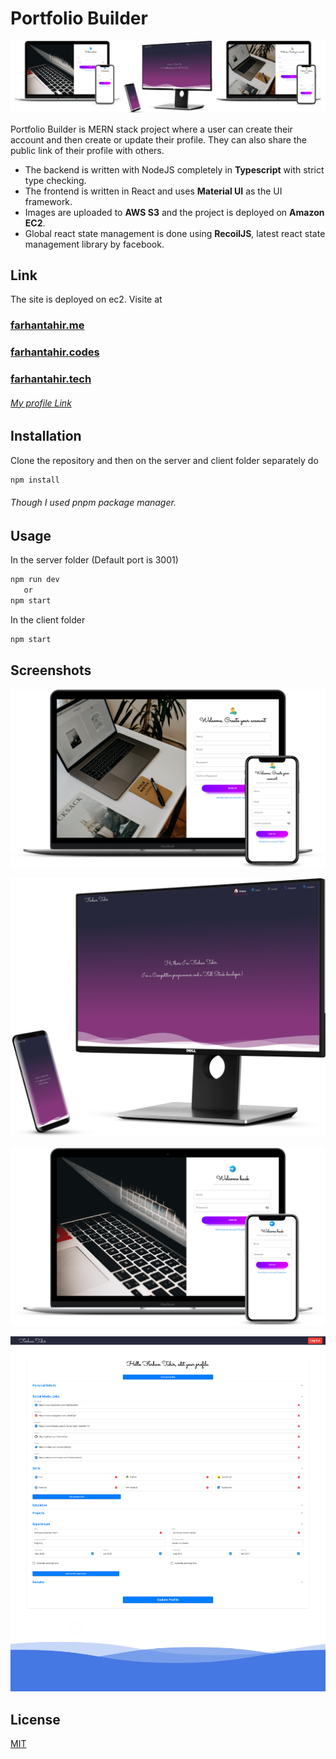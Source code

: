 # Portfolio Builder

![screenshot](https://github.com/h4wwk3ye/Portfolio/blob/master/client/public/images/pages-min.png?raw=true)

Portfolio Builder is MERN stack project where a user can create their account and then create or update their profile. They can also share the public link of their profile with others.

- The backend is written with NodeJS completely in **Typescript** with strict type checking.
- The frontend is written in React and uses **Material UI** as the UI framework.
- Images are uploaded to **AWS S3** and the project is deployed on **Amazon EC2**.
- Global react state management is done using **RecoilJS**, latest react state management library by facebook.

## Link

The site is deployed on ec2.
Visite at

### [farhantahir.me](http://farhantahir.me/)

### [farhantahir.codes](http://farhantahir.codes)

### [farhantahir.tech](http://farhantahir.tech)

###### [My profile Link](http://farhantahir.me/user/5f0fd9fba7ca5012d31a5a1e)

## Installation

Clone the repository and then on the server and client folder separately do

```bash
npm install
```

###### Though I used pnpm package manager.

## Usage

In the server folder (Default port is 3001)

```bash
npm run dev
   or
npm start
```

In the client folder

```bash
npm start
```

## Screenshots

![Register Page](https://raw.githubusercontent.com/h4wwk3ye/Portfolio/master/client/public/images/Screens/registerPage.png)

![Profile Page](https://raw.githubusercontent.com/h4wwk3ye/Portfolio/master/client/public/images/Screens/profilePage.png)

![Login Page](https://raw.githubusercontent.com/h4wwk3ye/Portfolio/master/client/public/images/Screens/loginPage.png)

![Edit Page](https://raw.githubusercontent.com/h4wwk3ye/Portfolio/master/client/public/images/Screens/editPage.png)

## License

[MIT](https://choosealicense.com/licenses/mit/)
